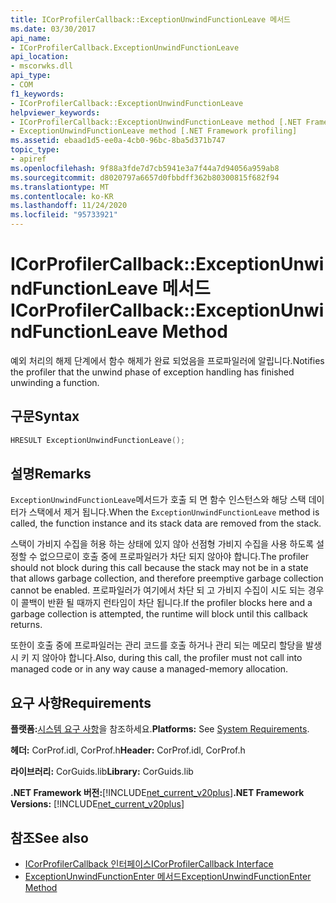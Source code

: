 ```yaml
---
title: ICorProfilerCallback::ExceptionUnwindFunctionLeave 메서드
ms.date: 03/30/2017
api_name:
- ICorProfilerCallback.ExceptionUnwindFunctionLeave
api_location:
- mscorwks.dll
api_type:
- COM
f1_keywords:
- ICorProfilerCallback::ExceptionUnwindFunctionLeave
helpviewer_keywords:
- ICorProfilerCallback::ExceptionUnwindFunctionLeave method [.NET Framework profiling]
- ExceptionUnwindFunctionLeave method [.NET Framework profiling]
ms.assetid: ebaad1d5-ee0a-4cb0-96bc-8ba5d371b747
topic_type:
- apiref
ms.openlocfilehash: 9f88a3fde7d7cb5941e3a7f44a7d94056a959ab8
ms.sourcegitcommit: d8020797a6657d0fbbdff362b80300815f682f94
ms.translationtype: MT
ms.contentlocale: ko-KR
ms.lasthandoff: 11/24/2020
ms.locfileid: "95733921"
---
```

# <a name="icorprofilercallbackexceptionunwindfunctionleave-method"></a><span data-ttu-id="8689f-102">ICorProfilerCallback::ExceptionUnwindFunctionLeave 메서드</span><span class="sxs-lookup"><span data-stu-id="8689f-102">ICorProfilerCallback::ExceptionUnwindFunctionLeave Method</span></span>

<span data-ttu-id="8689f-103">예외 처리의 해제 단계에서 함수 해제가 완료 되었음을 프로파일러에 알립니다.</span><span class="sxs-lookup"><span data-stu-id="8689f-103">Notifies the profiler that the unwind phase of exception handling has finished unwinding a function.</span></span>  
  
## <a name="syntax"></a><span data-ttu-id="8689f-104">구문</span><span class="sxs-lookup"><span data-stu-id="8689f-104">Syntax</span></span>  
  
```cpp  
HRESULT ExceptionUnwindFunctionLeave();  
```  
  
## <a name="remarks"></a><span data-ttu-id="8689f-105">설명</span><span class="sxs-lookup"><span data-stu-id="8689f-105">Remarks</span></span>  

 <span data-ttu-id="8689f-106">`ExceptionUnwindFunctionLeave`메서드가 호출 되 면 함수 인스턴스와 해당 스택 데이터가 스택에서 제거 됩니다.</span><span class="sxs-lookup"><span data-stu-id="8689f-106">When the `ExceptionUnwindFunctionLeave` method is called, the function instance and its stack data are removed from the stack.</span></span>  
  
 <span data-ttu-id="8689f-107">스택이 가비지 수집을 허용 하는 상태에 있지 않아 선점형 가비지 수집을 사용 하도록 설정할 수 없으므로이 호출 중에 프로파일러가 차단 되지 않아야 합니다.</span><span class="sxs-lookup"><span data-stu-id="8689f-107">The profiler should not block during this call because the stack may not be in a state that allows garbage collection, and therefore preemptive garbage collection cannot be enabled.</span></span> <span data-ttu-id="8689f-108">프로파일러가 여기에서 차단 되 고 가비지 수집이 시도 되는 경우이 콜백이 반환 될 때까지 런타임이 차단 됩니다.</span><span class="sxs-lookup"><span data-stu-id="8689f-108">If the profiler blocks here and a garbage collection is attempted, the runtime will block until this callback returns.</span></span>  
  
 <span data-ttu-id="8689f-109">또한이 호출 중에 프로파일러는 관리 코드를 호출 하거나 관리 되는 메모리 할당을 발생 시 키 지 않아야 합니다.</span><span class="sxs-lookup"><span data-stu-id="8689f-109">Also, during this call, the profiler must not call into managed code or in any way cause a managed-memory allocation.</span></span>  
  
## <a name="requirements"></a><span data-ttu-id="8689f-110">요구 사항</span><span class="sxs-lookup"><span data-stu-id="8689f-110">Requirements</span></span>  

 <span data-ttu-id="8689f-111">**플랫폼:**[시스템 요구 사항](../../get-started/system-requirements.md)을 참조하세요.</span><span class="sxs-lookup"><span data-stu-id="8689f-111">**Platforms:** See [System Requirements](../../get-started/system-requirements.md).</span></span>  
  
 <span data-ttu-id="8689f-112">**헤더:** CorProf.idl, CorProf.h</span><span class="sxs-lookup"><span data-stu-id="8689f-112">**Header:** CorProf.idl, CorProf.h</span></span>  
  
 <span data-ttu-id="8689f-113">**라이브러리:** CorGuids.lib</span><span class="sxs-lookup"><span data-stu-id="8689f-113">**Library:** CorGuids.lib</span></span>  
  
 <span data-ttu-id="8689f-114">**.NET Framework 버전:**[!INCLUDE[net_current_v20plus](../../../../includes/net-current-v20plus-md.md)]</span><span class="sxs-lookup"><span data-stu-id="8689f-114">**.NET Framework Versions:** [!INCLUDE[net_current_v20plus](../../../../includes/net-current-v20plus-md.md)]</span></span>  
  
## <a name="see-also"></a><span data-ttu-id="8689f-115">참조</span><span class="sxs-lookup"><span data-stu-id="8689f-115">See also</span></span>

- [<span data-ttu-id="8689f-116">ICorProfilerCallback 인터페이스</span><span class="sxs-lookup"><span data-stu-id="8689f-116">ICorProfilerCallback Interface</span></span>](icorprofilercallback-interface.md)
- [<span data-ttu-id="8689f-117">ExceptionUnwindFunctionEnter 메서드</span><span class="sxs-lookup"><span data-stu-id="8689f-117">ExceptionUnwindFunctionEnter Method</span></span>](icorprofilercallback-exceptionunwindfunctionenter-method.md)
